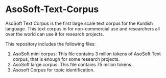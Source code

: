 # AsoSoft-Text-Corpus
AsoSoft Text Corpus is the first large scale text corpus for the Kurdish language. 
This text corpus in for non-commercial use and researchers all over the world can use it for research projects.

This repository includes the following files:
1. AsoSoft mini corpus: This file contains 3 millon tokens of AsoSoft Text corpus, that is enough for some research projects.
2. AsoSoft large corpus: This file contains 75 millon tokens.
3. Asosoft Corpus for topic identification.

